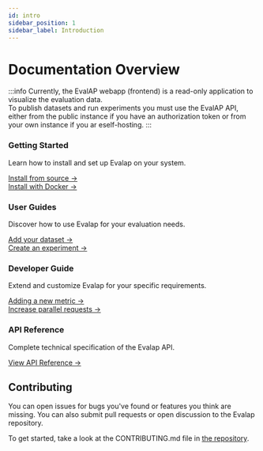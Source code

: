```yaml
---
id: intro
sidebar_position: 1
sidebar_label: Introduction
---
```


# Documentation Overview

:::info
Currently, the EvalAP webapp (frontend) is a read-only application to visualize the evaluation data.  
To publish datasets and run experiments you must use the EvalAP API, either from the public instance if you have an authorization token or from your own instance if you ar eself-hosting.
:::


<div className="container">
  <div className="row">
    <div className="col col--4">
      <div className="featureCard">
        <h3 className="featureTitle">Getting Started</h3>
        <p className="featureDescription">Learn how to install and set up Evalap on your system.</p>
        <a href="docs/getting-started/install-from-source">Install from source →</a><br/>
        <a href="docs/getting-started/install-with-docker">Install with Docker →</a>
      </div>
    </div>
    <div className="col col--4">
      <div className="featureCard">
        <h3 className="featureTitle">User Guides</h3>
        <p className="featureDescription">Discover how to use Evalap for your evaluation needs.</p>
        <a href="docs/user-guides/add-your-dataset">Add your dataset →</a><br/>
        <a href="docs/user-guides/create-a-simple-experiment">Create an experiment →</a>
      </div>
    </div>
    <div className="col col--4">
      <div className="featureCard">
        <h3 className="featureTitle">Developer Guide</h3>
        <p className="featureDescription">Extend and customize Evalap for your specific requirements.</p>
        <a href="docs/developer-guide/adding-a-new-metric">Adding a new metric →</a><br/>
        <a href="docs/developer-guide/increase-parallel-requests">Increase parallel requests →</a>
      </div>
    </div>
  </div>
  <div className="row" style={{marginTop: '20px'}}>
    <div className="col col--4 col--offset-0">
      <div className="featureCard">
        <h3 className="featureTitle">API Reference</h3>
        <p className="featureDescription">Complete technical specification of the Evalap API.</p>
        <a href="https://evalap.etalab.gouv.fr/redoc">View API Reference →</a>
      </div>
    </div>
  </div>
</div>

## Contributing

You can open issues for bugs you've found or features you think are missing. You can also submit pull requests or open discussion to the Evalap repository.

To get started, take a look at the CONTRIBUTING.md file in [the repository](https://github.com/etalab-ia/evalap).

